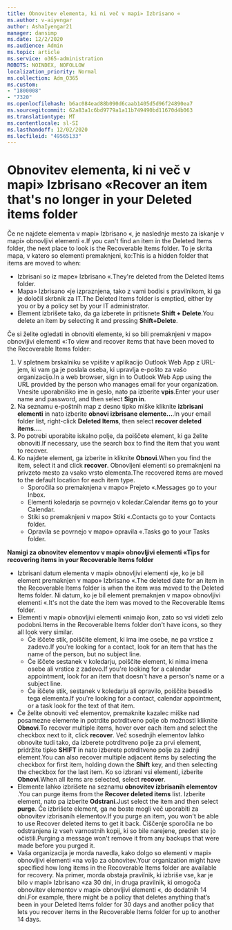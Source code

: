 ```yaml
---
title: Obnovitev elementa, ki ni več v mapi» Izbrisano «
ms.author: v-aiyengar
author: AshaIyengar21
manager: dansimp
ms.date: 12/2/2020
ms.audience: Admin
ms.topic: article
ms.service: o365-administration
ROBOTS: NOINDEX, NOFOLLOW
localization_priority: Normal
ms.collection: Adm_O365
ms.custom:
- "1800008"
- "7320"
ms.openlocfilehash: b6ac084ead88b090d6caab1405d5d96f24890ea7
ms.sourcegitcommit: 62a83a1c6bd9779a1a11b749490bd11670d4b063
ms.translationtype: MT
ms.contentlocale: sl-SI
ms.lasthandoff: 12/02/2020
ms.locfileid: "49565133"
---
```

# <a name="recover-an-item-thats-no-longer-in-your-deleted-items-folder"></a><span data-ttu-id="0d1fd-102">Obnovitev elementa, ki ni več v mapi» Izbrisano «</span><span class="sxs-lookup"><span data-stu-id="0d1fd-102">Recover an item that's no longer in your Deleted items folder</span></span>

<span data-ttu-id="0d1fd-103">Če ne najdete elementa v mapi» Izbrisano «, je naslednje mesto za iskanje v mapi» obnovljivi elementi «.</span><span class="sxs-lookup"><span data-stu-id="0d1fd-103">If you can't find an item in the Deleted Items folder, the next place to look is the Recoverable Items folder.</span></span> <span data-ttu-id="0d1fd-104">To je skrita mapa, v katero so elementi premaknjeni, ko:</span><span class="sxs-lookup"><span data-stu-id="0d1fd-104">This is a hidden folder that items are moved to when:</span></span>
- <span data-ttu-id="0d1fd-105">Izbrisani so iz mape» Izbrisano «.</span><span class="sxs-lookup"><span data-stu-id="0d1fd-105">They're deleted from the Deleted Items folder.</span></span>
- <span data-ttu-id="0d1fd-106">Mapa» Izbrisano «je izpraznjena, tako z vami bodisi s pravilnikom, ki ga je določil skrbnik za IT.</span><span class="sxs-lookup"><span data-stu-id="0d1fd-106">The Deleted Items folder is emptied, either by you or by a policy set by your IT administrator.</span></span>
- <span data-ttu-id="0d1fd-107">Element izbrišete tako, da ga izberete in pritisnete **Shift + Delete**.</span><span class="sxs-lookup"><span data-stu-id="0d1fd-107">You delete an item by selecting it and pressing **Shift+Delete**.</span></span>

<span data-ttu-id="0d1fd-108">Če si želite ogledati in obnoviti elemente, ki so bili premaknjeni v mapo» obnovljivi elementi «:</span><span class="sxs-lookup"><span data-stu-id="0d1fd-108">To view and recover items that have been moved to the Recoverable Items folder:</span></span>
1. <span data-ttu-id="0d1fd-109">V spletnem brskalniku se vpišite v aplikacijo Outlook Web App z URL-jem, ki vam ga je poslala oseba, ki upravlja e-pošto za vašo organizacijo.</span><span class="sxs-lookup"><span data-stu-id="0d1fd-109">In a web browser, sign in to Outlook Web App using the URL provided by the person who manages email for your organization.</span></span> <span data-ttu-id="0d1fd-110">Vnesite uporabniško ime in geslo, nato pa izberite **vpis**.</span><span class="sxs-lookup"><span data-stu-id="0d1fd-110">Enter your user name and password, and then select **Sign in**.</span></span>
1. <span data-ttu-id="0d1fd-111">Na seznamu e-poštnih map z desno tipko miške kliknite **izbrisani elementi** in nato izberite **obnovi izbrisane elemente...**.</span><span class="sxs-lookup"><span data-stu-id="0d1fd-111">In your email folder list, right-click **Deleted Items**, then select **recover deleted items...**.</span></span>
1. <span data-ttu-id="0d1fd-112">Po potrebi uporabite iskalno polje, da poiščete element, ki ga želite obnoviti.</span><span class="sxs-lookup"><span data-stu-id="0d1fd-112">If necessary, use the search box to find the item that you want to recover.</span></span>
1. <span data-ttu-id="0d1fd-113">Ko najdete element, ga izberite in kliknite **Obnovi**.</span><span class="sxs-lookup"><span data-stu-id="0d1fd-113">When you find the item, select it and click **recover**.</span></span>
   <span data-ttu-id="0d1fd-114">Obnovljeni elementi so premaknjeni na privzeto mesto za vsako vrsto elementa.</span><span class="sxs-lookup"><span data-stu-id="0d1fd-114">The recovered items are moved to the default location for each item type.</span></span>
    - <span data-ttu-id="0d1fd-115">Sporočila so premaknjena v mapo» Prejeto «.</span><span class="sxs-lookup"><span data-stu-id="0d1fd-115">Messages go to your Inbox.</span></span>
    - <span data-ttu-id="0d1fd-116">Elementi koledarja se povrnejo v koledar.</span><span class="sxs-lookup"><span data-stu-id="0d1fd-116">Calendar items go to your Calendar.</span></span>
    - <span data-ttu-id="0d1fd-117">Stiki so premaknjeni v mapo» Stiki «.</span><span class="sxs-lookup"><span data-stu-id="0d1fd-117">Contacts go to your Contacts folder.</span></span>
    - <span data-ttu-id="0d1fd-118">Opravila se povrnejo v mapo» opravila «.</span><span class="sxs-lookup"><span data-stu-id="0d1fd-118">Tasks go to your Tasks folder.</span></span>

<span data-ttu-id="0d1fd-119">**Namigi za obnovitev elementov v mapi» obnovljivi elementi «**</span><span class="sxs-lookup"><span data-stu-id="0d1fd-119">**Tips for recovering items in your Recoverable Items folder**</span></span>

- <span data-ttu-id="0d1fd-120">Izbrisani datum elementa v mapi» obnovljivi elementi «je, ko je bil element premaknjen v mapo» Izbrisano «.</span><span class="sxs-lookup"><span data-stu-id="0d1fd-120">The deleted date for an item in the Recoverable Items folder is when the item was moved to the Deleted Items folder.</span></span> <span data-ttu-id="0d1fd-121">Ni datum, ko je bil element premaknjen v mapo» obnovljivi elementi «.</span><span class="sxs-lookup"><span data-stu-id="0d1fd-121">It's not the date the item was moved to the Recoverable Items folder.</span></span>
- <span data-ttu-id="0d1fd-122">Elementi v mapi» obnovljivi elementi «nimajo ikon, zato so vsi videti zelo podobni.</span><span class="sxs-lookup"><span data-stu-id="0d1fd-122">Items in the Recoverable Items folder don't have icons, so they all look very similar.</span></span>
    - <span data-ttu-id="0d1fd-123">Če iščete stik, poiščite element, ki ima ime osebe, ne pa vrstice z zadevo.</span><span class="sxs-lookup"><span data-stu-id="0d1fd-123">If you're looking for a contact, look for an item that has the name of the person, but no subject line.</span></span>
    - <span data-ttu-id="0d1fd-124">Če iščete sestanek v koledarju, poiščite element, ki nima imena osebe ali vrstice z zadevo.</span><span class="sxs-lookup"><span data-stu-id="0d1fd-124">If you're looking for a calendar appointment, look for an item that doesn't have a person's name or a subject line.</span></span>
    - <span data-ttu-id="0d1fd-125">Če iščete stik, sestanek v koledarju ali opravilo, poiščite besedilo tega elementa.</span><span class="sxs-lookup"><span data-stu-id="0d1fd-125">If you're looking for a contact, calendar appointment, or a task look for the text of that item.</span></span>
- <span data-ttu-id="0d1fd-126">Če želite obnoviti več elementov, premaknite kazalec miške nad posamezne elemente in potrdite potrditveno polje ob možnosti kliknite **Obnovi**.</span><span class="sxs-lookup"><span data-stu-id="0d1fd-126">To recover multiple items, hover over each item and select the checkbox next to it, click **recover**.</span></span> <span data-ttu-id="0d1fd-127">Več sosednjih elementov lahko obnovite tudi tako, da izberete potrditveno polje za prvi element, pridržite tipko **SHIFT** in nato izberete potrditveno polje za zadnji element.</span><span class="sxs-lookup"><span data-stu-id="0d1fd-127">You can also recover multiple adjacent items by selecting the checkbox for first item, holding down the **Shift** key, and then selecting the checkbox for the last item.</span></span> <span data-ttu-id="0d1fd-128">Ko so izbrani vsi elementi, izberite **Obnovi**.</span><span class="sxs-lookup"><span data-stu-id="0d1fd-128">When all items are selected, select **recover**.</span></span>
- <span data-ttu-id="0d1fd-129">Elemente lahko izbrišete na seznamu **obnovitev izbrisanih elementov** .</span><span class="sxs-lookup"><span data-stu-id="0d1fd-129">You can purge items from the **Recover deleted items** list.</span></span> <span data-ttu-id="0d1fd-130">Izberite element, nato pa izberite **Odstrani**.</span><span class="sxs-lookup"><span data-stu-id="0d1fd-130">Just select the item and then select **purge**.</span></span> <span data-ttu-id="0d1fd-131">Če izbrišete element, ga ne boste mogli več uporabiti za obnovitev izbrisanih elementov.</span><span class="sxs-lookup"><span data-stu-id="0d1fd-131">If you purge an item, you won't be able to use Recover deleted items to get it back.</span></span> <span data-ttu-id="0d1fd-132">Čiščenje sporočila ne bo odstranjena iz vseh varnostnih kopij, ki so bile narejene, preden ste jo očistili.</span><span class="sxs-lookup"><span data-stu-id="0d1fd-132">Purging a message won't remove it from any backups that were made before you purged it.</span></span>
- <span data-ttu-id="0d1fd-133">Vaša organizacija je morda navedla, kako dolgo so elementi v mapi» obnovljivi elementi «na voljo za obnovitev.</span><span class="sxs-lookup"><span data-stu-id="0d1fd-133">Your organization might have specified how long items in the Recoverable Items folder are available for recovery.</span></span> <span data-ttu-id="0d1fd-134">Na primer, morda obstaja pravilnik, ki izbriše vse, kar je bilo v mapi» Izbrisano «za 30 dni, in druga pravilnik, ki omogoča obnovitev elementov v mapi» obnovljivi elementi «, do dodatnih 14 dni.</span><span class="sxs-lookup"><span data-stu-id="0d1fd-134">For example, there might be a policy that deletes anything that’s been in your Deleted Items folder for 30 days and another policy that lets you recover items in the Recoverable Items folder for up to another 14 days.</span></span>
